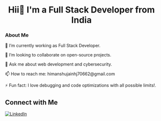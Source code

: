 <h1 align="center">Hii👋 I'm a Full Stack Developer from India</h1>
<h3>About Me</h3>
<p>🔭 I’m currently working as Full Stack Developer.</p>
<p>👯 I’m looking to collaborate on open-source projects.</p>
<p>💬 Ask me about web development and cybersecurity.</p>
<p>📫 How to reach me: <a style = "bold">himanshujainhj70662@gmail.com</a></p>
<p>⚡ Fun fact: I love debugging and code optimizations with all possible limits!.</p>

<h2>Connect with Me</h2>
<p>
    <a href="https://www.linkedin.com/in/himanshujainsanghai">
        <img src="https://img.shields.io/badge/-LinkedIn-blue" alt="LinkedIn">
    </a>

</p>
